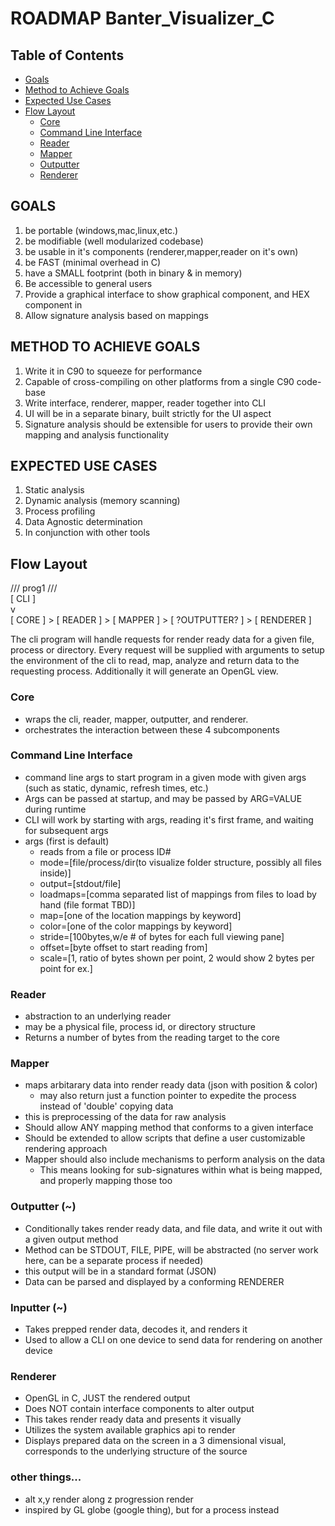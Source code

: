 # ROADMAP Banter_Visualizer_C

## Table of Contents
- [Goals](#goals)
- [Method to Achieve Goals](#method-to-achieve-goals)
- [Expected Use Cases](#expected-use-cases)
- [Flow Layout](#flow-layout)
  - [Core](#core)
  - [Command Line Interface](#command-line-interface)
  - [Reader](#reader)
  - [Mapper](#mapper)
  - [Outputter](#outputter)
  - [Renderer](#renderer)

## GOALS
  1. be portable (windows,mac,linux,etc.)
  2. be modifiable (well modularized codebase)
  3. be usable in it's components (renderer,mapper,reader on it's own)
  4. be FAST (minimal overhead in C)
  5. have a SMALL footprint (both in binary & in memory)
  6. Be accessible to general users
  7. Provide a graphical interface to show graphical component, and HEX component in
  8. Allow signature analysis based on mappings

## METHOD TO ACHIEVE GOALS
  1. Write it in C90 to squeeze for performance
  2. Capable of cross-compiling on other platforms from a single C90 code-base
  3. Write interface, renderer, mapper, reader together into CLI
  4. UI will be in a separate binary, built strictly for the UI aspect
  5. Signature analysis should be extensible for users to provide their own mapping and analysis functionality

## EXPECTED USE CASES
  1. Static analysis
  2. Dynamic analysis (memory scanning)
  3. Process profiling
  4. Data Agnostic determination
  5. In conjunction with other tools

## Flow Layout

/// prog1 ///<br>
[ CLI ]<br>
v<br>
[ CORE ] > [ READER ] > [ MAPPER ] > [ ?OUTPUTTER? ] > [ RENDERER ]<br>

The cli program will handle requests for render ready data for a given file, process or directory. Every request will be supplied with arguments to setup the environment of the cli to read, map, analyze and return data to the requesting process. Additionally it will generate an OpenGL view.
### Core
  - wraps the cli, reader, mapper, outputter, and renderer.
  - orchestrates the interaction between these 4 subcomponents
### Command Line Interface
  - command line args to start program in a given mode with given args (such as static, dynamic, refresh times, etc.)
  - Args can be passed at startup, and may be passed by ARG=VALUE during runtime
  - CLI will work by starting with args, reading it's first frame, and waiting for subsequent args
  - args (first is default)
    - reads from a file or process ID#
    - mode=[file/process/dir(to visualize folder structure, possibly all files inside)]
    - output=[stdout/file]
    - loadmaps=[comma separated list of mappings from files to load by hand (file format TBD)]
    - map=[one of the location mappings by keyword]
    - color=[one of the color mappings by keyword]
    - stride=[100bytes,w/e # of bytes for each full viewing pane]
    - offset=[byte offset to start reading from]
    - scale=[1, ratio of bytes shown per point, 2 would show 2 bytes per point for ex.]
### Reader
  - abstraction to an underlying reader
  - may be a physical file, process id, or directory structure
  - Returns a number of bytes from the reading target to the core
### Mapper
  - maps arbitarary data into render ready data (json with position & color)
    - may also return just a function pointer to expedite the process instead of 'double' copying data
  - this is preprocessing of the data for raw analysis
  - Should allow ANY mapping method that conforms to a given interface
  - Should be extended to allow scripts that define a user customizable rendering approach
  - Mapper should also include mechanisms to perform analysis on the data
    - This means looking for sub-signatures within what is being mapped, and properly mapping those too
### Outputter (~)
  - Conditionally takes render ready data, and file data, and write it out with a given output method
  - Method can be STDOUT, FILE, PIPE, will be abstracted (no server work here, can be a separate process if needed)
  - this output will be in a standard format (JSON)
  - Data can be parsed and displayed by a conforming RENDERER
### Inputter (~)
  - Takes prepped render data, decodes it, and renders it
  - Used to allow a CLI on one device to send data for rendering on another device
### Renderer
  - OpenGL in C, JUST the rendered output
  - Does NOT contain interface components to alter output
  - This takes render ready data and presents it visually
  - Utilizes the system available graphics api to render
  - Displays prepared data on the screen in a 3 dimensional visual, corresponds to the underlying structure of the source
  
### other things...
  - alt x,y render along z progression render
  - inspired by GL globe (google thing), but for a process instead
